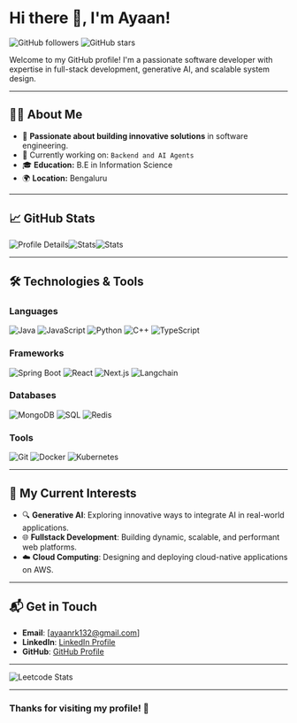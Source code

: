 # Hi there 👋, I'm Ayaan!

![GitHub followers](https://img.shields.io/github/followers/ayaankum?style=social)
![GitHub stars](https://img.shields.io/github/stars/ayaankum?style=social)

Welcome to my GitHub profile! I'm a passionate software developer with expertise in full-stack development, generative AI, and scalable system design. 

---

## 👨‍💻 About Me

- 🌟 **Passionate about building innovative solutions** in software engineering.
- 🔭 Currently working on: `Backend and AI Agents`
- 🎓 **Education:** B.E in Information Science
- 🌍 **Location:** Bengaluru

---
## 📈 GitHub Stats
<div style="display: flex; align-items: center;">
    <img src="http://github-profile-summary-cards.vercel.app/api/cards/profile-details?username=ayaankum&theme=algolia" alt="Profile Details">
    <img src="http://github-profile-summary-cards.vercel.app/api/cards/stats?username=ayaankum&theme=algolia" alt="Stats">
    <img src="http://github-profile-summary-cards.vercel.app/api/cards/repos-per-language?username=ayaankum&theme=algolia" alt="Stats">
   
</div>

---
## 🛠️ Technologies & Tools

### **Languages**
![Java](https://img.shields.io/badge/Java-ED8B00?style=for-the-badge&logo=java&logoColor=white)
![JavaScript](https://img.shields.io/badge/JavaScript-F7DF1E?style=for-the-badge&logo=javascript&logoColor=black)
![Python](https://img.shields.io/badge/Python-3776AB?style=for-the-badge&logo=python&logoColor=white)
![C++](https://img.shields.io/badge/C%2B%2B-00599C?style=for-the-badge&logo=c%2B%2B&logoColor=white)
![TypeScript](https://img.shields.io/badge/TypeScript-007ACC?style=for-the-badge&logo=typescript&logoColor=white)


### **Frameworks**
![Spring Boot](https://img.shields.io/badge/Spring_Boot-6DB33F?style=for-the-badge&logo=spring&logoColor=white)
![React](https://img.shields.io/badge/React-61DAFB?style=for-the-badge&logo=react&logoColor=black)
![Next.js](https://img.shields.io/badge/Next.js-000000?style=for-the-badge&logo=next.js&logoColor=white)
![Langchain](https://img.shields.io/badge/Langchain-000000?style=for-the-badge&logo=langchain&logoColor=white)


### **Databases**
![MongoDB](https://img.shields.io/badge/MongoDB-47A248?style=for-the-badge&logo=mongodb&logoColor=white)
![SQL](https://img.shields.io/badge/SQL-4479A1?style=for-the-badge&logo=postgresql&logoColor=white)
![Redis](https://img.shields.io/badge/Redis-DC382D?style=for-the-badge&logo=redis&logoColor=white)

### **Tools**
![Git](https://img.shields.io/badge/Git-F05032?style=for-the-badge&logo=git&logoColor=white)
![Docker](https://img.shields.io/badge/Docker-2496ED?style=for-the-badge&logo=docker&logoColor=white)
![Kubernetes](https://img.shields.io/badge/Kubernetes-326CE5?style=for-the-badge&logo=kubernetes&logoColor=white)

---

## 🌱 My Current Interests
- 🔍 **Generative AI**: Exploring innovative ways to integrate AI in real-world applications.
- 🌐 **Fullstack Development**: Building dynamic, scalable, and performant web platforms.
- ☁️ **Cloud Computing**: Designing and deploying cloud-native applications on AWS.

---

## 📬 Get in Touch

- **Email**: [ayaanrk132@gmail.com]
- **LinkedIn**: [LinkedIn Profile](https://linkedin.com/in/ayaan-kumar)
- **GitHub**: [GitHub Profile](https://github.com/ayaankum)

---
 ![Leetcode Stats](https://leetcard.jacoblin.cool/zzrex0711?theme=unicorn&ext=contest)

---
### Thanks for visiting my profile! 🚀
